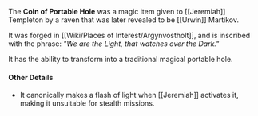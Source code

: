 The **Coin of Portable Hole** was a magic item given to [[Jeremiah]] Templeton by a raven that was later revealed to be [[Urwin]] Martikov.

It was forged in [[Wiki/Places of Interest/Argynvostholt]], and is inscribed with the phrase: *"We are the Light, that watches over the Dark."*

It has the ability to transform into a traditional magical portable hole.

#### Other Details
- It canonically makes a flash of light when [[Jeremiah]] activates it, making it unsuitable for stealth missions.